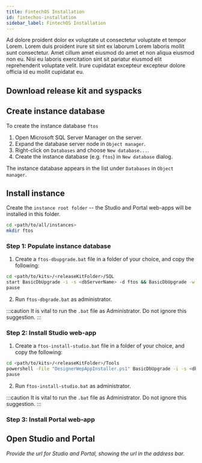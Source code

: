 ```yaml
---
title: FintechOS Installation
id: fintechos-installation
sidebar_label: FintechOS Installation
---
```


Ad dolore proident dolor ex voluptate ut consectetur voluptate et tempor Lorem. Lorem duis proident irure sit sint ex laborum Lorem laboris mollit sunt consectetur. Amet cillum amet eiusmod do amet et non aliqua eiusmod non eu. Nisi eu laboris exercitation sint sit pariatur eiusmod elit reprehenderit voluptate velit. Irure cupidatat excepteur excepteur dolore officia id eu mollit cupidatat eu.

## Download release kit and syspacks

## Create instance database

To create the instance database `ftos`

1. Open Microsoft SQL Server Manager on the server.
2. Expand the database server node in `Object manager`.
3. Right-click on `Databases` and choose `New database...`.
4. Create the instance database (e.g. `ftos`) in `New database` dialog.

The instance database appears in the list under `Databases` in `Object manager`.

## Install instance

Create the `instance root folder` -- the Studio and Portal web-apps will be installed in this folder.

```bash
cd <path/to/all/instances>
mkdir ftos
```

### Step 1: Populate instance database

1. Create a `ftos-dbupgrade.bat` file in a folder of your choice, and copy the following:

```bash
cd <path/to/kits>/<releaseKitFolder>/SQL
start BasicDbUpgrade -i -s <dbServerName> -d ftos && BasicDbUpgrade -w -s <dbServerName> -d ftos && BasicDbUpgrade -u -s <dbServerName> -d ftos
pause
```

2. Run `ftos-dbgrade.bat` as administrator.

:::caution
It is vital to run the `.bat` file as Administrator. Do not ignore this suggestion.
:::

### Step 2: Install Studio web-app

1. Create a `ftos-install-studio.bat` file in a folder of your choice, and copy the following:

```bash
cd <path/to/kits>/<releaseKitFolder>/Tools
powershell -File "DesignerWepAppInstaller.ps1" BasicDbUpgrade -i -s <dbServerName> -d ftos && BasicDbUpgrade -w -s <dbServerName> -d ftos && BasicDbUpgrade -u -s <dbServerName> -d ftos
pause
```

2. Run `ftos-install-studio.bat` as administrator.

:::caution
It is vital to run the `.bat` file as Administrator. Do not ignore this suggestion.
:::

### Step 3: Install Portal web-app

## Open Studio and Portal

*Provide the url for Studio and Portal, showing the url in the address bar.*